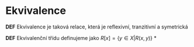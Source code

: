 # Ekvivalence

**DEF** Ekvivalence je taková relace, která je reflexivní, tranzitivní a symetrická

**DEF** Ekvivalenční třídu definujeme jako $R[x] = \{y \in X | R(x,y)\}$
*
